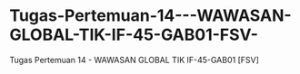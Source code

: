 # Tugas-Pertemuan-14---WAWASAN-GLOBAL-TIK-IF-45-GAB01-FSV-
Tugas Pertemuan 14 - WAWASAN GLOBAL TIK IF-45-GAB01 [FSV]
